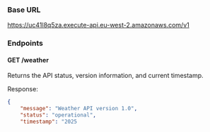 ### Base URL
https://uc41l8q5za.execute-api.eu-west-2.amazonaws.com/v1

### Endpoints

#### GET /weather
Returns the API status, version information, and current timestamp.

Response:
```json
{
    "message": "Weather API version 1.0",
    "status": "operational",
    "timestamp": "2025
